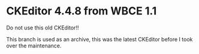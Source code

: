 # CKEditor 4.4.8 from WBCE 1.1

Do not use this old CKEditor!!

This branch is used as an archive, this was the latest CKEditor before I took over the maintenance.